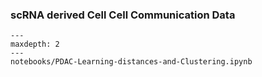 
### scRNA derived Cell Cell Communication Data

```{toctree}
---
maxdepth: 2
---
notebooks/PDAC-Learning-distances-and-Clustering.ipynb
```
